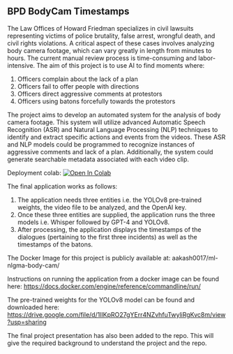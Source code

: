 ## BPD BodyCam Timestamps

The Law Offices of Howard Friedman specializes in civil lawsuits representing victims of police brutality, false arrest, wrongful death, and civil rights violations. A critical aspect of these cases involves analyzing body camera footage, which can vary greatly in length from minutes to hours. The current manual review process is time-consuming and labor-intensive. The aim of this project is to use AI to find moments where:

1. Officers complain about the lack of a plan
2. Officers fail to offer people with directions
3. Officers direct aggressive comments at protestors
4. Officers using batons forcefully towards the protestors

The project aims to develop an automated system for the analysis of body camera footage. This system will utilize advanced Automatic Speech Recognition (ASR) and Natural Language Processing (NLP) techniques to identify and extract specific actions and events from the videos. These ASR and NLP models could be programmed to recognize instances of aggressive comments and lack of a plan. Additionally, the system could generate searchable metadata associated with each video clip.

Deployment colab:
<a target="_blank" href="https://colab.research.google.com/github/k-sashank/ml-nlgma-body-cam/blob/main/deployment/Spark_Deployment_Final.ipynb">
  <img src="https://colab.research.google.com/assets/colab-badge.svg" alt="Open In Colab"/>
</a>

The final application works as follows:
1. The application needs three entities i.e. the YOLOv8 pre-trained weights, the video file to be analyzed, and the OpenAI key.
2. Once these three entities are supplied, the application runs the three models i.e. Whisper followed by GPT-4 and YOLOv8.
3. After processing, the application displays the timestamps of the dialogues (pertaining to the first three incidents) as well as the timestamps of the batons.

The Docker Image for this project is publicly available at:
aakash0017/ml-nlgma-body-cam/

Instructions on running the application from a docker image can be found here:
https://docs.docker.com/engine/reference/commandline/run/

The pre-trained weights for the YOLOv8 model can be found and downloaded here:
https://drive.google.com/file/d/1IlKpRO27gYErr4NZvhfuTwyliRgKvc8m/view?usp=sharing

The final project presentation has also been added to the repo. This will give the required background to understand the project and the repo.
